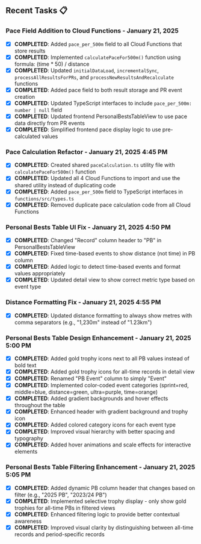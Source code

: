 ## Recent Tasks 📋

### Pace Field Addition to Cloud Functions - January 21, 2025
- [x] **COMPLETED**: Added `pace_per_500m` field to all Cloud Functions that store results
- [x] **COMPLETED**: Implemented `calculatePaceFor500m()` function using formula: (time * 50) / distance
- [x] **COMPLETED**: Updated `initialDataLoad`, `incrementalSync`, `processAllResultsForPRs`, and `processNewResultsAndRecalculate` functions
- [x] **COMPLETED**: Added pace field to both result storage and PR event creation
- [x] **COMPLETED**: Updated TypeScript interfaces to include `pace_per_500m: number | null` field
- [x] **COMPLETED**: Updated frontend PersonalBestsTableView to use pace data directly from PR events
- [x] **COMPLETED**: Simplified frontend pace display logic to use pre-calculated values

### Pace Calculation Refactor - January 21, 2025 4:45 PM
- [x] **COMPLETED**: Created shared `paceCalculation.ts` utility file with `calculatePaceFor500m()` function
- [x] **COMPLETED**: Updated all 4 Cloud Functions to import and use the shared utility instead of duplicating code
- [x] **COMPLETED**: Added `pace_per_500m` field to TypeScript interfaces in `functions/src/types.ts`
- [x] **COMPLETED**: Removed duplicate pace calculation code from all Cloud Functions

### Personal Bests Table UI Fix - January 21, 2025 4:50 PM
- [x] **COMPLETED**: Changed "Record" column header to "PB" in PersonalBestsTableView
- [x] **COMPLETED**: Fixed time-based events to show distance (not time) in PB column
- [x] **COMPLETED**: Added logic to detect time-based events and format values appropriately
- [x] **COMPLETED**: Updated detail view to show correct metric type based on event type

### Distance Formatting Fix - January 21, 2025 4:55 PM
- [x] **COMPLETED**: Updated distance formatting to always show metres with comma separators (e.g., "1,230m" instead of "1.23km")

### Personal Bests Table Design Enhancement - January 21, 2025 5:00 PM
- [x] **COMPLETED**: Added gold trophy icons next to all PB values instead of bold text
- [x] **COMPLETED**: Added gold trophy icons for all-time records in detail view
- [x] **COMPLETED**: Renamed "PB Event" column to simply "Event"
- [x] **COMPLETED**: Implemented color-coded event categories (sprint=red, middle=blue, distance=green, ultra=purple, time=orange)
- [x] **COMPLETED**: Added gradient backgrounds and hover effects throughout the table
- [x] **COMPLETED**: Enhanced header with gradient background and trophy icon
- [x] **COMPLETED**: Added colored category icons for each event type
- [x] **COMPLETED**: Improved visual hierarchy with better spacing and typography
- [x] **COMPLETED**: Added hover animations and scale effects for interactive elements

### Personal Bests Table Filtering Enhancement - January 21, 2025 5:05 PM
- [x] **COMPLETED**: Added dynamic PB column header that changes based on filter (e.g., "2025 PB", "2023/24 PB")
- [x] **COMPLETED**: Implemented selective trophy display - only show gold trophies for all-time PBs in filtered views
- [x] **COMPLETED**: Enhanced filtering logic to provide better contextual awareness
- [x] **COMPLETED**: Improved visual clarity by distinguishing between all-time records and period-specific records